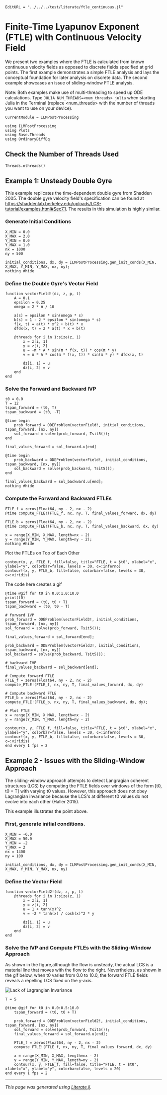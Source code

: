 ```@meta
EditURL = "../../../test/literate/ftle_continuous.jl"
```

# Finite-Time Lyapunov Exponent (FTLE) with Continuous Velocity Field
We present two examples where the FTLE is calculated from known continuous velocity fields as opposed to discrete fields specified at grid points.
The first example demonstrates a simple FTLE analysis and lays the conceptual foundation for later analysis on discrete data. The second example showcases an issue of sliding-window FTLE analysis.

Note: Both examples make use of multi-threading to speed up ODE calculations. Type `JULIA_NUM_THREADS=<num_threads> julia` when starting Julia in the Terminal (replace <num_threads> with the number of threads you want to use on your device).

```@meta
CurrentModule = ILMPostProcessing
```

````@example ftle_continuous
using ILMPostProcessing
using Plots
using Base.Threads
using OrdinaryDiffEq
````

## Check the Number of Threads Used

````@example ftle_continuous
Threads.nthreads()
````

## Example 1: Unsteady Double Gyre
This example replicates the time-dependent double gyre from Shadden 2005. The double gyre velocity field's specification can be found at https://shaddenlab.berkeley.edu/uploads/LCS-tutorial/examples.html#Sec7.1. The results in this simulation is highly similar.
### Generate Initial Conditions

````@example ftle_continuous
X_MIN = 0.0
X_MAX = 2.0
Y_MIN = 0.0
Y_MAX = 1.0
nx = 1000
ny = 500

initial_conditions, dx, dy = ILMPostProcessing.gen_init_conds(X_MIN, X_MAX, Y_MIN, Y_MAX, nx, ny);
nothing #hide
````

### Define the Double Gyre's Vector Field

````@example ftle_continuous
function vectorField!(dz, z, p, t)
    A = 0.1
    epsilon = 0.25
    omega = 2 * π / 10

    a(s) = epsilon * sin(omega * s)
    b(s) = 1 - 2 * epsilon * sin(omega * s)
    f(x, t) = a(t) * x^2 + b(t) * x
    dfdx(x, t) = 2 * a(t) * x + b(t)

    @threads for i in 1:size(z, 1)
        x = z[i, 1]
        y = z[i, 2]
        u = -π * A * sin(π * f(x, t)) * cos(π * y)
        v = π * A * cos(π * f(x, t)) * sin(π * y) * dfdx(x, t)

        dz[i, 1] = u
        dz[i, 2] = v
    end
end
````

### Solve the Forward and Backward IVP

````@example ftle_continuous
t0 = 0.0
T = 12
tspan_forward = (t0, T)
tspan_backward = (t0, -T)

@time begin
    prob_forward = ODEProblem(vectorField!, initial_conditions, tspan_forward, [nx, ny])
    sol_forward = solve(prob_forward, Tsit5());
end

final_values_forward = sol_forward.u[end]

@time begin
    prob_backward = ODEProblem(vectorField!, initial_conditions, tspan_backward, [nx, ny])
    sol_backward = solve(prob_backward, Tsit5());
end

final_values_backward = sol_backward.u[end];
nothing #hide
````

### Compute the Forward and Backward FTLEs

````@example ftle_continuous
FTLE_f = zeros(Float64, ny - 2, nx - 2)
@time compute_FTLE!(FTLE_f, nx, ny, T, final_values_forward, dx, dy)

FTLE_b = zeros(Float64, ny - 2, nx - 2)
@time compute_FTLE!(FTLE_b, nx, ny, T, final_values_backward, dx, dy)

x = range(X_MIN, X_MAX, length=nx - 2)
y = range(Y_MIN, Y_MAX, length=ny - 2);
nothing #hide
````

Plot the FTLEs on Top of Each Other

````@example ftle_continuous
contour(x, y, FTLE_f, fill=false, title="FTLE, t = $t0", xlabel="x", ylabel="y", colorbar=false, levels = 30, c=:inferno)
contour!(x, y, FTLE_b, fill=false, colorbar=false, levels = 30, c=:viridis)
````

The code here creates a gif

    @time @gif for t0 in 0.0:1.0:10.0
    print(t0)
    tspan_forward = (t0, t0 + T)
    tspan_backward = (t0, t0 - T)

    # forward IVP
    prob_forward = ODEProblem(vectorField3!, initial_conditions, tspan_forward, [nx, ny])
    sol_forward = solve(prob_forward, Tsit5());

    final_values_forward = sol_forward[end];

    prob_backward = ODEProblem(vectorField3!, initial_conditions, tspan_backward, [nx, ny])
    sol_backward = solve(prob_backward, Tsit5());

    # backward IVP
    final_values_backward = sol_backward[end];

    # Compute forward FTLE
    FTLE_f = zeros(Float64, ny - 2, nx - 2)
    compute_FTLE!(FTLE_f, nx, ny, T, final_values_forward, dx, dy)

    # Compute backward FTLE
    FTLE_b = zeros(Float64, ny - 2, nx - 2)
    compute_FTLE!(FTLE_b, nx, ny, T, final_values_backward, dx, dy);

    # Plot FTLE
    x = range(X_MIN, X_MAX, length=nx - 2)
    y = range(Y_MIN, Y_MAX, length=ny - 2)

    contour(x, y, FTLE_f, fill=false, title="FTLE, t = $t0", xlabel="x", ylabel="y", colorbar=false, levels = 30, c=:inferno)
    contour!(x, y, FTLE_b, fill=false, colorbar=false, levels = 30, c=:viridis)
    end every 1 fps = 2

## Example 2 - Issues with the Sliding-Window Approach
The sliding-window approach attempts to detect Langragian coherent structures (LCS) by computing the FTLE fields over windows of the form [t0, t0 + T] with varying t0 values. However, this approach does not obey Lagrangian invariance because the LCS's at different t0 values do not evolve into each other (Haller 2015).

This example illustrates the point above.

### First, generate initial conditions.

````@example ftle_continuous
X_MIN = -6.0
X_MAX = 50.0
Y_MIN = -2
Y_MAX = 2
nx = 1400
ny = 100

initial_conditions, dx, dy = ILMPostProcessing.gen_init_conds(X_MIN, X_MAX, Y_MIN, Y_MAX, nx, ny)
````

### Define the Vector Field

````@example ftle_continuous
function vectorField2!(dz, z, p, t)
    @threads for i in 1:size(z, 1)
        x = z[i, 1]
        y = z[i, 2]
        u = 1 + tanh(x)^2
        v = -2 * tanh(x) / cosh(x)^2 * y

        dz[i, 1] = u
        dz[i, 2] = v
    end
end
````

### Solve the IVP and Compute FTLEs with the Sliding-Window Approach
As shown in the figure,although the flow is unsteady, the actual LCS is a material line that moves with the flow to the right. Nevertheless, as shown in the gif below, when t0 varies from 0.0 to 10.0, the forward FTLE fields reveals a repelling LCS fixed on the y-axis.

![Lack of Lagrangian Invariance](https://github.com/qiyuanbillwu/ILMPostProcessing.jl/raw/master/Lagrangian_Invariance.png)

````@example ftle_continuous
T = 5

@time @gif for t0 in 0.0:0.5:10.0
    tspan_forward = (t0, t0 + T)

    prob_forward = ODEProblem(vectorField2!, initial_conditions, tspan_forward, [nx, ny])
    sol_forward = solve(prob_forward, Tsit5());
    final_values_forward = sol_forward.u[end];

    FTLE_f = zeros(Float64, ny - 2, nx - 2)
    compute_FTLE!(FTLE_f, nx, ny, T, final_values_forward, dx, dy)

    x = range(X_MIN, X_MAX, length=nx - 2)
    y = range(Y_MIN, Y_MAX, length=ny - 2)
    contour(x, y, FTLE_f, fill=false, title="FTLE, t = $t0", xlabel="x", ylabel="y", colorbar=false, levels = 20)
end every 1 fps = 2
````

---

*This page was generated using [Literate.jl](https://github.com/fredrikekre/Literate.jl).*

